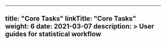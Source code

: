 
---
title: "Core Tasks"
linkTitle: "Core Tasks"
weight: 6
date: 2021-03-07
description: >
  User guides for statistical workflow
---


